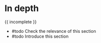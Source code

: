# In depth

{{ incomplete }}

- #todo Check the relevance of this section
- #todo Introduce this section

```{tableofcontents}
```

